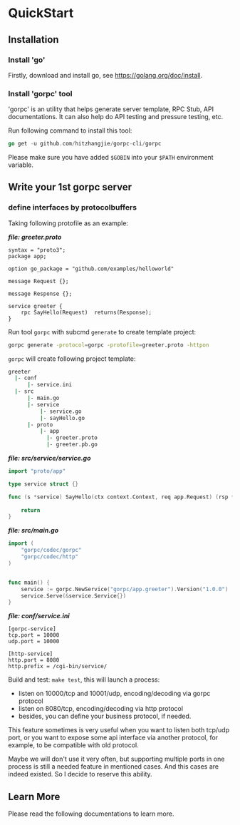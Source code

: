 # QuickStart

## Installation

### Install 'go'

Firstly, download and install go, see https://golang.org/doc/install.

### Install 'gorpc' tool

'gorpc' is an utility that helps generate server template, RPC Stub, API documentations. It can also help do API testing and pressure testing, etc.

Run following command to install this tool:

```go
go get -u github.com/hitzhangjie/gorpc-cli/gorpc
```

Please make sure you have added `$GOBIN` into your `$PATH` environment variable.

## Write your 1st gorpc server

### define interfaces by protocolbuffers

Taking following protofile as an example:

***file: greeter.proto***

```
syntax = "proto3";
package app;

option go_package = "github.com/examples/helloworld"
    
message Request {};
  
message Response {};
  
service greeter {
    rpc SayHello(Request)  returns(Response);
}
```

Run tool `gorpc` with subcmd `generate` to create template project:

```bash
gorpc generate -protocol=gorpc -protofile=greeter.proto -httpon
```

`gorpc` will create following project template:

```bash
greeter
  |- conf
      |- service.ini
  |- src
      |- main.go
      |- service
          |- service.go
          |- sayHello.go
      |- proto
          |- app
            |- greeter.proto
            |- greeter.pb.go
```

***file: src/service/service.go***

```go
import "proto/app"

type service struct {}

func (s *service) SayHello(ctx context.Context, req app.Request) (rsp *app.Response, err error) {
	
	return
}
```

***file: src/main.go***

```go
import (
	"gorpc/codec/gorpc"
	"gorpc/codec/http"
)


func main() {
    service := gorpc.NewService("gorpc/app.greeter").Version("1.0.0")
    service.Serve(&service.Service{})
}
```

***file: conf/service.ini***

```
[gorpc-service]
tcp.port = 10000
udp.port = 10000

[http-service]
http.port = 8080
http.prefix = /cgi-bin/service/
```

Build and test: `make test`, this will launch a process:
- listen on 10000/tcp and 10001/udp, encoding/decoding via gorpc protocol
- listen on 8080/tcp, encoding/decoding via http protocol
- besides, you can define your business protocol, if needed.

This feature sometimes is very useful when you want to listen both tcp/udp port,
or you want to expose some api interface via another protocol, for example,
to be compatible with old protocol.

Maybe we will don't use it very often, but supporting multiple ports in one process
is still a needed feature in mentioned cases. And this cases are indeed existed. So
I decide to reserve this ability.

## Learn More

Please read the following documentations to learn more.